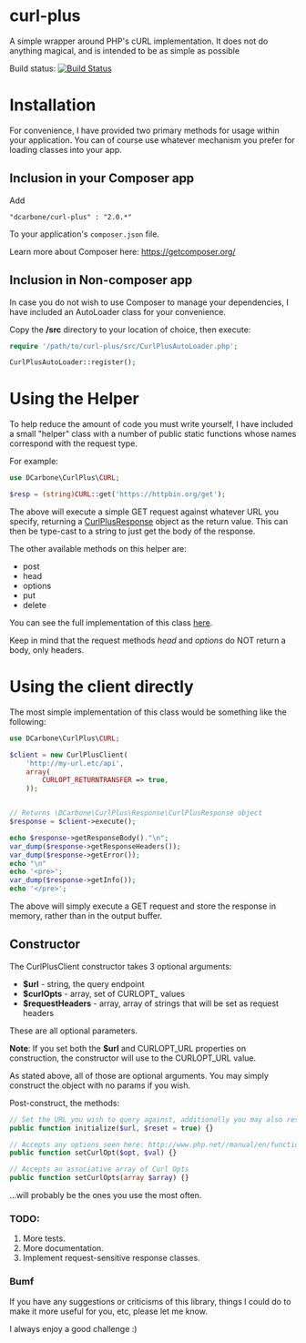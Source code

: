 curl-plus
======

A simple wrapper around PHP's cURL implementation.  It does not do anything magical, and is intended to be as simple as possible

Build status: [![Build Status](https://travis-ci.org/dcarbone/curl-plus.svg?branch=master)](https://travis-ci.org/dcarbone/curl-plus)

# Installation

For convenience, I have provided two primary methods for usage within your application.  You can of course use whatever mechanism
you prefer for loading classes into your app.

## Inclusion in your Composer app

Add

```
"dcarbone/curl-plus" : "2.0.*"
```

To your application's ``` composer.json ``` file.

Learn more about Composer here: <a href="https://getcomposer.org/">https://getcomposer.org/</a>

## Inclusion in Non-composer app

In case you do not wish to use Composer to manage your dependencies, I have included an AutoLoader class for your
convenience.

Copy the **/src** directory to your location of choice, then execute:

```php
require '/path/to/curl-plus/src/CurlPlusAutoLoader.php';

CurlPlusAutoLoader::register();
```

# Using the Helper

To help reduce the amount of code you must write yourself, I have included a small "helper" class
with a number of public static functions whose names correspond with the request type.

For example:

```php
use DCarbone\CurlPlus\CURL;

$resp = (string)CURL::get('https://httpbin.org/get');
```

The above will execute a simple GET request against whatever URL you specify, returning a
[CurlPlusResponse](src/Response/CurlPlusResponse.php) object as the return value.  This can then be
type-cast to a string to just get the body of the response.

The other available methods on this helper are:

- post
- head
- options
- put
- delete

You can see the full implementation of this class [here](src/CURL.php).

Keep in mind that the request methods *head* and *options* do NOT return a body, only headers.

# Using the client directly

The most simple implementation of this class would be something like the following:

```php
use DCarbone\CurlPlus\CURL;

$client = new CurlPlusClient(
    'http://my-url.etc/api',
    array(
        CURLOPT_RETURNTRANSFER => true,
    ));


// Returns \DCarbone\CurlPlus\Response\CurlPlusResponse object
$response = $client->execute();

echo $response->getResponseBody()."\n";
var_dump($response->getResponseHeaders());
var_dump($response->getError());
echo "\n"
echo '<pre>';
var_dump($response->getInfo());
echo '</pre>';
```

The above will simply execute a GET request and store the response in memory, rather than in the output buffer.

## Constructor

The CurlPlusClient constructor takes 3 optional arguments:

* **$url** - string, the query endpoint
* **$curlOpts** - array, set of CURLOPT_ values
* **$requestHeaders** - array, array of strings that will be set as request headers

These are all optional parameters.

**Note**: If you set both the **$url** and CURLOPT_URL properties on construction, the constructor will use to the CURLOPT_URL value.

As stated above, all of those are optional arguments.  You may simply construct the object with no params if you wish.

Post-construct, the methods:

```php
// Set the URL you wish to query against, additionally you may also reset any existing curl opts
public function initialize($url, $reset = true) {}

// Accepts any options seen here: http://www.php.net//manual/en/function.curl-setopt.php
public function setCurlOpt($opt, $val) {}

// Accepts an associative array of Curl Opts
public function setCurlOpts(array $array) {}
```

...will probably be the ones you use the most often.

### TODO:

1. More tests.
2. More documentation.
3. Implement request-sensitive response classes.

### Bumf

If you have any suggestions or criticisms of this library, things I could do to make it more useful for you, etc, please let me know.

I always enjoy a good challenge :)
